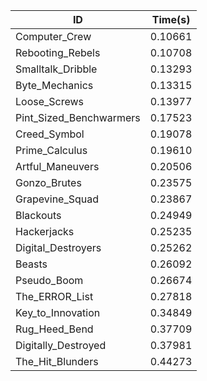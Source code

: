 |ID|Time(s)|
|-|-|
|Computer_Crew|0.10661|
|Rebooting_Rebels|0.10708|
|Smalltalk_Dribble|0.13293|
|Byte_Mechanics|0.13315|
|Loose_Screws|0.13977|
|Pint_Sized_Benchwarmers|0.17523|
|Creed_Symbol|0.19078|
|Prime_Calculus|0.19610|
|Artful_Maneuvers|0.20506|
|Gonzo_Brutes|0.23575|
|Grapevine_Squad|0.23867|
|Blackouts|0.24949|
|Hackerjacks|0.25235|
|Digital_Destroyers|0.25262|
|Beasts|0.26092|
|Pseudo_Boom|0.26674|
|The_ERROR_List|0.27818|
|Key_to_Innovation|0.34849|
|Rug_Heed_Bend|0.37709|
|Digitally_Destroyed|0.37981|
|The_Hit_Blunders|0.44273|
